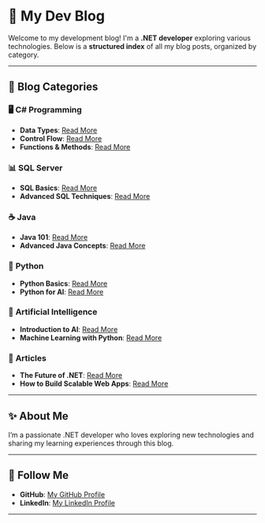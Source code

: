 # 🌟 **My Dev Blog**

Welcome to my development blog! I'm a **.NET developer** exploring various technologies. Below is a **structured index** of all my blog posts, organized by category.

---

## 🚀 **Blog Categories**

### 🖥️ **C# Programming**

- **Data Types**: [Read More](c-sharp/data-types.md)
- **Control Flow**: [Read More](c-sharp/control-flow.md)
- **Functions & Methods**: [Read More](c-sharp/functions-methods.md)

### 📊 **SQL Server**

- **SQL Basics**: [Read More](sqlserver/sql-basics.md)
- **Advanced SQL Techniques**: [Read More](sqlserver/advanced-sql.md)

### ☕ **Java**

- **Java 101**: [Read More](java/java-101.md)
- **Advanced Java Concepts**: [Read More](java/advanced-java.md)

### 🐍 **Python**

- **Python Basics**: [Read More](python/python-basics.md)
- **Python for AI**: [Read More](python/python-for-ai.md)

### 🤖 **Artificial Intelligence**

- **Introduction to AI**: [Read More](ai/ai-introduction.md)
- **Machine Learning with Python**: [Read More](ai/machine-learning.md)

### 📰 **Articles**

- **The Future of .NET**: [Read More](articles/future-of-dotnet.md)
- **How to Build Scalable Web Apps**: [Read More](articles/scalable-web-apps.md)

---

## ✨ **About Me**

I’m a passionate .NET developer who loves exploring new technologies and sharing my learning experiences through this blog.

---

## 📣 **Follow Me**

- **GitHub**: [My GitHub Profile](https://github.com/mehedihasan9339)
- **LinkedIn**: [My LinkedIn Profile](https://www.linkedin.com/in/mehedi9339)

---
